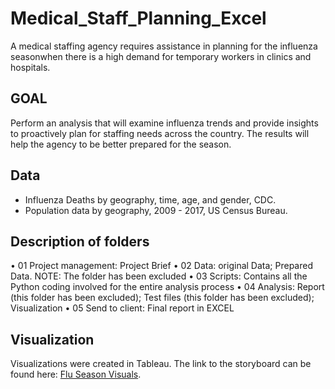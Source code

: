 # Medical_Staff_Planning_Excel
A medical staffing agency requires assistance in planning for the influenza seasonwhen there is a high demand for temporary workers in clinics and hospitals.
## GOAL
Perform an analysis that will examine influenza trends and provide insights to proactively plan for staffing needs across the country. The results will help the agency to be better prepared for the season.
## Data 
- Influenza Deaths by geography, time, age, and gender, CDC.
- Population data by geography, 2009 - 2017, US Census Bureau.
## Description of folders
•	01 Project management: Project Brief
•	02 Data: original Data; Prepared Data. NOTE: The folder has been excluded
•	03 Scripts: Contains all the Python coding involved for the entire analysis process
•	04 Analysis: Report (this folder has been excluded); Test files (this folder has been excluded); Visualization
•	05 Send to client: Final report in EXCEL
## Visualization
Visualizations were created in Tableau. The link to the storyboard can be found here: [Flu Season Visuals](https://public.tableau.com/app/profile/iryna.khylyuk/viz/Map2_16804506120020/Story1).

